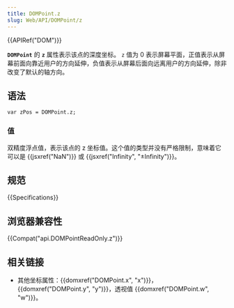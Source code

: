 ```yaml
---
title: DOMPoint.z
slug: Web/API/DOMPoint/z
---
```


{{APIRef("DOM")}}

**`DOMPoint`** 的 **`z`** 属性表示该点的深度坐标。 `z` 值为 0 表示屏幕平面，正值表示从屏幕前面向靠近用户的方向延伸，负值表示从屏幕后面向远离用户的方向延伸，除非改变了默认的轴方向。

## 语法

```plain
var zPos = DOMPoint.z;
```

### 值

双精度浮点值，表示该点的 z 坐标值。这个值的类型并没有严格限制，意味着它可以是 {{jsxref("NaN")}} 或 {{jsxref("Infinity", "±Infinity")}}。

## 规范

{{Specifications}}

## 浏览器兼容性

{{Compat("api.DOMPointReadOnly.z")}}

## 相关链接

- 其他坐标属性：{{domxref("DOMPoint.x", "x")}}， {{domxref("DOMPoint.y", "y")}}，透视值 {{domxref("DOMPoint.w", "w")}}。
